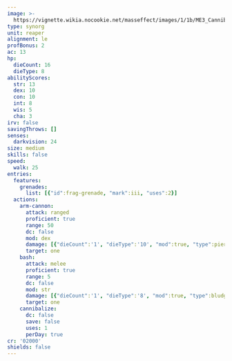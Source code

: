 ```yaml
---
image: >-
  https://vignette.wikia.nocookie.net/masseffect/images/1/1b/ME3_Cannibal.png/revision/latest/scale-to-width-down/339?cb=20120320020900
type: synorg
unit: reaper
alignment: le
profBonus: 2
ac: 13
hp:
  dieCount: 16
  dieType: 8
abilityScores:
  str: 13
  dex: 10
  con: 10
  int: 8
  wis: 5
  cha: 3
irv: false
savingThrows: []
senses:
  darkvision: 24
size: medium
skills: false
speed:
  walk: 25
entries:
  features:
    grenades:
      list: [{"id":frag-grenade, "mark":iii, "uses":2}]
  actions:
    arm-cannon:
      attack: ranged
      proficient: true
      range: 50
      dc: false
      mod: dex
      damage: [{"dieCount":'1', "dieType":'10', "mod":true, "type":piercing}]
      target: one
    bash:
      attack: melee
      proficient: true
      range: 5
      dc: false
      mod: str
      damage: [{"dieCount":'1', "dieType":'8', "mod":true, "type":bludgeoning}]
      target: one
    cannibalize:
      dc: false
      save: false
      uses: 1
      perDay: true
cr: '02000'
shields: false
---
```

